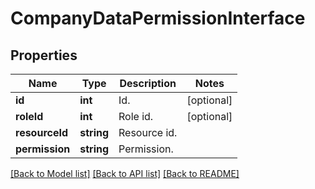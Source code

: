 # CompanyDataPermissionInterface

## Properties
Name | Type | Description | Notes
------------ | ------------- | ------------- | -------------
**id** | **int** | Id. | [optional] 
**roleId** | **int** | Role id. | [optional] 
**resourceId** | **string** | Resource id. | 
**permission** | **string** | Permission. | 

[[Back to Model list]](../README.md#documentation-for-models) [[Back to API list]](../README.md#documentation-for-api-endpoints) [[Back to README]](../README.md)


